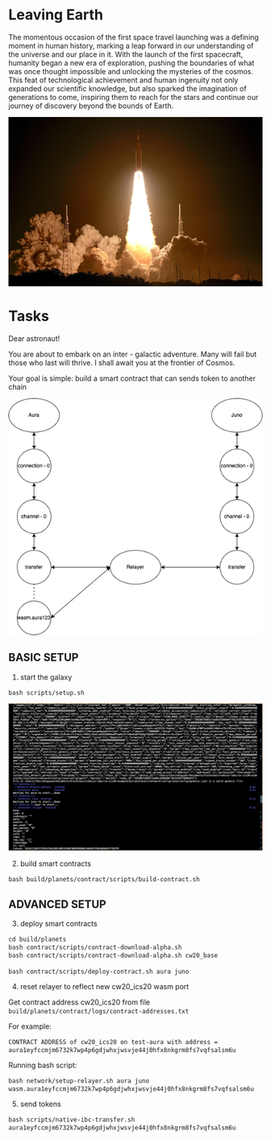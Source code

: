 # Leaving Earth

The momentous occasion of the first space travel launching was a defining moment in human history, marking a leap forward in our understanding of the universe and our place in it. With the launch of the first spacecraft, humanity began a new era of exploration, pushing the boundaries of what was once thought impossible and unlocking the mysteries of the cosmos. This feat of technological achievement and human ingenuity not only expanded our scientific knowledge, but also sparked the imagination of generations to come, inspiring them to reach for the stars and continue our journey of discovery beyond the bounds of Earth.

![space_launch](space_launch.jpeg)

# Tasks

Dear astronaut!

You are about to embark on an inter - galactic adventure. 
Many will fail but those who last will thrive.
I shall await you at the frontier of Cosmos.

Your goal is simple: build a smart contract that can sends token to another chain

![relayer](relay.drawio.png)

## BASIC SETUP

1. start the galaxy

```
bash scripts/setup.sh
```

![success_galaxy](success_galaxy.png)

2. build smart contracts

```
bash build/planets/contract/scripts/build-contract.sh
```

## ADVANCED SETUP



3. deploy smart contracts
```
cd build/planets
bash contract/scripts/contract-download-alpha.sh
bash contract/scripts/contract-download-alpha.sh cw20_base

bash contract/scripts/deploy-contract.sh aura juno
```


4. reset relayer to reflect new cw20_ics20 wasm port

Get contract address cw20_ics20 from file `build/planets/contract/logs/contract-addresses.txt`

For example:
```
CONTRACT ADDRESS of cw20_ics20 on test-aura with address = aura1eyfccmjm6732k7wp4p6gdjwhxjwsvje44j0hfx8nkgrm8fs7vqfsalsm6u
```
Running bash script:

```
bash network/setup-relayer.sh aura juno wasm.aura1eyfccmjm6732k7wp4p6gdjwhxjwsvje44j0hfx8nkgrm8fs7vqfsalsm6u
```

5. send tokens
```
bash scripts/native-ibc-transfer.sh aura1eyfccmjm6732k7wp4p6gdjwhxjwsvje44j0hfx8nkgrm8fs7vqfsalsm6u
```